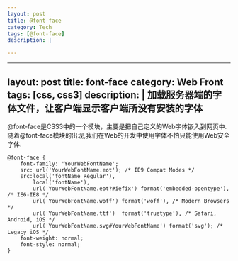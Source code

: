 ```yaml
---
layout: post
title: @font-face
category: Tech
tags: [@font-face]
description: |

---
```






---
layout: post
title: font-face
category: Web Front
tags: [css, css3]
description: |
  加载服务器端的字体文件，让客户端显示客户端所没有安装的字体
---

@font-face是CSS3中的一个模块，主要是把自己定义的Web字体嵌入到网页中.随着@font-face模块的出现,我们在Web的开发中使用字体不怕只能使用Web安全字体.


    @font-face {
        font-family: 'YourWebFontName';
        src: url('YourWebFontName.eot'); /* IE9 Compat Modes */
        src:local('fontName Regular'),
            local('fontName'),
            url('YourWebFontName.eot?#iefix') format('embedded-opentype'), /* IE6-IE8 */
            url('YourWebFontName.woff') format('woff'), /* Modern Browsers */
            url('YourWebFontName.ttf')  format('truetype'), /* Safari, Android, iOS */
            url('YourWebFontName.svg#YourWebFontName') format('svg'); /* Legacy iOS */
        font-weight: normal;
        font-style: normal;
    }

